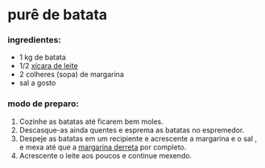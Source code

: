 # purê de batata



### ingredientes:

- 1 kg de batata
- 1/2 [xícara de leite](https://blog.tudogostoso.com.br/cardapios/receitas-com-leites-vegetais/)
- 2 colheres (sopa) de margarina
- sal a gosto

### modo de preparo:

1. Cozinhe as batatas até ficarem bem moles.
2. Descasque-as ainda quentes e esprema as batatas no espremedor.
3. Despeje as batatas em um recipiente e acrescente a margarina e o sal , e mexa até que a [margarina derreta](https://blog.tudogostoso.com.br/noticias/as-diferencas-entre-manteiga-e-margarina/) por completo.
4. Acrescente o leite aos poucos e continue mexendo.